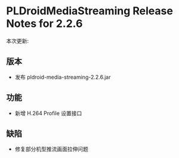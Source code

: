 # PLDroidMediaStreaming Release Notes for 2.2.6

本次更新:

## 版本

- 发布 pldroid-media-streaming-2.2.6.jar

## 功能

- 新增 H.264 Profile 设置接口

## 缺陷

- 修复部分机型推流画面拉伸问题